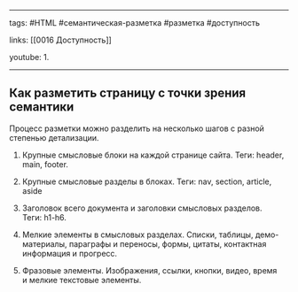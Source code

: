 ____

tags: #HTML #семантическая-разметка #разметка #доступность 

links: [[0016 Доступность]]

youtube: 
1. 

_____
## Как разметить страницу с точки зрения семантики

Процесс разметки можно разделить на несколько шагов с разной степенью детализации.

1.  Крупные смысловые блоки на каждой странице сайта. 
Теги: header, main, footer.

2.  Крупные смысловые разделы в блоках. 
Теги: nav, section, article, aside

3.  Заголовок всего документа и заголовки смысловых разделов. 
Теги: h1-h6.

4. Мелкие элементы в смысловых разделах. 
Списки, таблицы, демо-материалы, параграфы и переносы, формы, цитаты, контактная информация и прогресс.

5. Фразовые элементы. Изображения, ссылки, кнопки, видео, время и мелкие текстовые элементы.